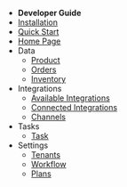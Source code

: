 - **Developer Guide**
- [Installation](install-from-shopify)
- [Quick Start](quick-start-ofs)
- [Home Page](overview)
- Data
  - [Product](prods)
  - [Orders](orders)
  - [Inventory](inventory)
- Integrations
  - [Available Integrations](available-integrations)
  - [Connected Integrations](connected-integrations)
  - [Channels](channels)
- Tasks
  - [Task](tasks)
- Settings
  - [Tenants](tenants)
  - [Workflow](workflows)
  - [Plans](plans)




<!-- - [Home](../overview)
- [Overview](overview)
- [Quick Start](quick-start)
- [Task](tasks)
- [User setup](user-setup) 
- [Async services](async-services)
- [Authentication](authentication) 
- [Products](products) 
- **Links**
- [API-Specification](//cenit-io.github.io/eCapi/api-spec/)
- **Utils**
- [Postman](//cenit-io.github.io/eCapi/api-spec/swagger-ui/)
- [Swagger-UI](//cenit-io.github.io/eCapi/api-spec/swagger-ui/) -->
